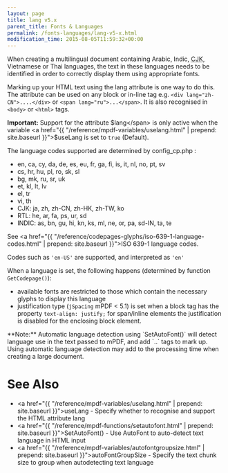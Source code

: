 ```yaml
---
layout: page
title: lang v5.x
parent_title: Fonts & Languages
permalink: /fonts-languages/lang-v5-x.html
modification_time: 2015-08-05T11:59:32+00:00
---
```


When creating a multilingual document containing Arabic, Indic,
<acronym title="Chinese-Japanese-Korean languages">CJK</acronym>, Vietnamese or Thai languages, the text in these
languages needs to be identified in order to correctly display them using appropriate fonts.

Marking up your HTML text using the lang attribute is one way to do this. The attribute can be used on any block or
in-line tag e.g. `<div lang="zh-CN">....</div>` or `<span lang="ru">...</span>`. It is also
recognised in `<body>` or `<html>` tags.

**Important:** Support for the attribute <span class="parameter">$lang</span> is only active when the variable
<a href="{{ "/reference/mpdf-variables/uselang.html" | prepend: site.baseurl }}">$useLang</a> is set to
`true` (Default).

The language codes supported are determined by <span class="filename">config_cp.php</span> :

- en, ca, cy, da, de, es, eu, fr, ga, fi, is, it, nl, no, pt, sv
- cs, hr, hu, pl, ro, sk, sl
- bg, mk, ru, sr, uk
- et, kl, lt, lv
- el, tr
- vi, th
- CJK: ja, zh, zh-CN, zh-HK, zh-TW, ko
- RTL: he, ar, fa, ps, ur, sd
- INDIC: as, bn, gu, hi, kn, ks, ml, ne, or, pa, sd-IN, ta, te

See <a href="{{ "/reference/codepages-glyphs/iso-639-1-language-codes.html" | prepend: site.baseurl }}">ISO 639-1 language codes</a>.

Codes such as `'en-US'` are supported, and interpreted as `'en'`

When a language is set, the following happens (determined by function `GetCodepage()`):

- available fonts are restricted to those which contain the necessary glyphs to display this language
- justification type (`jSpacing` mPDF < 5.1) is set when a block tag has the property
  `text-align: justify;` for span/inline elements the justification
  is disabled for the enclosing block element.

<div class="alert alert-info" role="alert" markdown="1">
  **Note:** Automatic language detection using `SetAutoFont()`
  will detect language use in the text passed to mPDF, and add
  `<span lang="xx" class="lang_xx">..</span>` tags to mark up.
  Using automatic language detection may add to the processing time when creating a large document.
</div>

# See Also

- <a href="{{ "/reference/mpdf-variables/uselang.html" | prepend: site.baseurl }}">useLang</a> - Specify whether to recognise and support the HTML attribute lang
- <a href="{{ "/reference/mpdf-functions/setautofont.html" | prepend: site.baseurl }}">SetAutoFont()</a> - Use AutoFont to auto-detect text language in HTML input
- <a href="{{ "/reference/mpdf-variables/autofontgroupsize.html" | prepend: site.baseurl }}">autoFontGroupSize</a> - Specify the text chunk size to group when autodetecting text language
